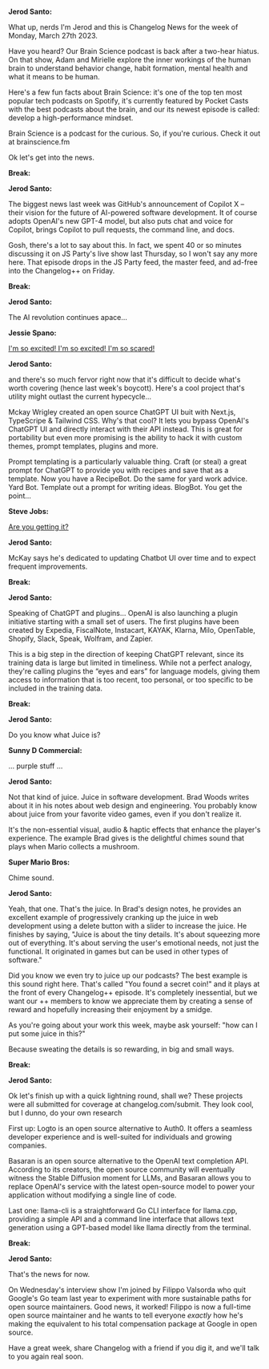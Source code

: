 
**Jerod Santo:**

What up, nerds I'm Jerod and this is Changelog News for the week of Monday, March 27th 2023.

Have you heard? Our Brain Science podcast is back after a two-hear hiatus. On that show, Adam and Mirielle explore the inner workings of the human brain to understand behavior change, habit formation, mental health and what it means to be human.

Here's a few fun facts about Brain Science: it's one of the top ten most popular tech podcasts on Spotify, it's currently featured by Pocket Casts with the best podcasts about the brain, and our its newest episode is called: develop a high-performance mindset.

Brain Science is a podcast for the curious. So, if you're curious. Check it out at brainscience.fm

Ok let's get into the news.

**Break:**

**Jerod Santo:**

The biggest news last week was GitHub's announcement of Copilot X – their vision for the future of AI-powered software development. It of course adopts OpenAI's new GPT-4 model, but also puts chat and voice for Copilot, brings Copilot to pull requests, the command line, and docs.

Gosh, there's a lot to say about this. In fact, we spent 40 or so minutes discussing it on JS Party's live show last Thursday, so I won't say any more here. That episode drops in the JS Party feed, the master feed, and ad-free into the Changelog++ on Friday.

**Break:**

**Jerod Santo:**

The AI revolution continues apace...

**Jessie Spano:**

[I'm so excited! I'm so excited! I'm so scared!](https://www.youtube.com/watch?v=1QBHO6ek2mU)

**Jerod Santo:**

and there's so much fervor right now that it's difficult to decide what's worth covering (hence last week's boycott). Here's a cool project that's utility might outlast the current hypecycle...

Mckay Wrigley created an open source ChatGPT UI buit with Next.js, TypeScripe & Tailwind CSS. Why's that cool? It lets you bypass OpenAI's ChatGPT UI and directly interact with their API instead. This is great for portability but even more promising is the ability to hack it with custom themes, prompt templates, plugins and more.

Prompt templating is a particularly valuable thing. Craft (or steal) a great prompt for ChatGPT to provide you with recipes and save that as a template. Now you have a RecipeBot. Do the same for yard work advice. Yard Bot. Template out a prompt for writing ideas. BlogBot. You get the point...

**Steve Jobs:**

[Are you getting it?](https://www.youtube.com/watch?v=MnrJzXM7a6o)

**Jerod Santo:**

McKay says he's dedicated to updating Chatbot UI over time and to expect frequent improvements.

**Break:**

**Jerod Santo:**

Speaking of ChatGPT and plugins... OpenAI is also launching a plugin initiative starting with a small set of users. The first plugins have been created by Expedia, FiscalNote, Instacart, KAYAK, Klarna, Milo, OpenTable, Shopify, Slack, Speak, Wolfram, and Zapier.

This is a big step in the direction of keeping ChatGPT relevant, since its training data is large but limited in timeliness. While not a perfect analogy, they're calling plugins the “eyes and ears” for language models, giving them access to information that is too recent, too personal, or too specific to be included in the training data.

**Break:**

**Jerod Santo:**

Do you know what Juice is?

**Sunny D Commercial:**

... purple stuff ...

**Jerod Santo:**

Not that kind of juice. Juice in software development. Brad Woods writes about it in his notes about web design and engineering. You probably know about juice from your favorite video games, even if you don't realize it.

It's the non-essential visual, audio & haptic effects that enhance the player's experience. The example Brad gives is the delightful chimes sound that plays when Mario collects a mushroom.

**Super Mario Bros:**

Chime sound.

**Jerod Santo:**

Yeah, that one. That's the juice. In Brad's design notes, he provides an excellent example of progressively cranking up the juice in web development using a delete button with a slider to increase the juice. He finishes by saying, "Juice is about the tiny details. It's about squeezing more out of everything. It's about serving the user's emotional needs, not just the functional. It originated in games but can be used in other types of software."

Did you know we even try to juice up our podcasts? The best example is this sound right here. That's called "You found a secret coin!" and it plays at the front of every Changelog++ episode. It's completely inessential, but we want our ++ members to know we appreciate them by creating a sense of reward and hopefully increasing their enjoyment by a smidge.

As you're going about your work this week, maybe ask yourself: "how can I put some juice in this?"

Because sweating the details is so rewarding, in big and small ways.

**Break:**

**Jerod Santo:**

Ok let's finish up with a quick lightning round, shall we? These projects were all submitted for coverage at changelog.com/submit. They look cool, but I dunno, do your own research

First up: Logto is an open source alternative to Auth0. It offers a seamless developer experience and is well-suited for individuals and growing companies.

Basaran is an open source alternative to the OpenAI text completion API. According to its creators, the open source community will eventually witness the Stable Diffusion moment for LLMs, and Basaran allows you to replace OpenAI's service with the latest open-source model to power your application without modifying a single line of code.

Last one: llama-cli is a straightforward Go CLI interface for llama.cpp, providing a simple API and a command line interface that allows text generation using a GPT-based model like llama directly from the terminal.

**Break:**

**Jerod Santo:**

That's the news for now.

On Wednesday's interview show I'm joined by Filippo Valsorda who quit Google's Go team last year to experiment with more sustainable paths for open source maintainers. Good news, it worked! Filippo is now a full-time open source maintainer and he wants to tell everyone _exactly_ how he's making the equivalent to his total compensation package at Google in open source.

Have a great week, share Changelog with a friend if you dig it, and we'll talk to you again real soon.
